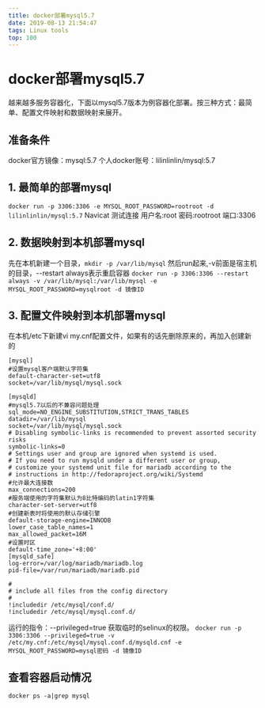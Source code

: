 ```yaml
---
title: docker部署mysql5.7
date: 2019-08-13 21:54:47
tags: Linux tools
top: 100
---
```

# docker部署mysql5.7
越来越多服务容器化，下面以mysql5.7版本为例容器化部署。按三种方式：最简单、配置文件映射和数据映射来展开。
<!--more-->
## 准备条件
docker官方镜像：mysql:5.7
个人docker账号：lilinlinlin/mysql:5.7
## 1. 最简单的部署mysql
`docker run -p 3306:3306 -e MYSQL_ROOT_PASSWORD=rootroot -d lilinlinlin/mysql:5.7`
Navicat 测试连接 用户名:root 密码:rootroot 端口:3306

## 2. 数据映射到本机部署mysql
先在本机新建一个目录，`mkdir -p /var/lib/mysql`
然后run起来,-v前面是宿主机的目录，--restart always表示重启容器
`docker run -p 3306:3306 --restart always -v /var/lib/mysql:/var/lib/mysql -e MYSQL_ROOT_PASSWORD=mysqlroot -d 镜像ID`

## 3. 配置文件映射到本机部署mysql
在本机/etc下新建vi my.cnf配置文件，如果有的话先删除原来的，再加入创建新的
```
[mysql]
#设置mysql客户端默认字符集
default-character-set=utf8
socket=/var/lib/mysql/mysql.sock

[mysqld]
#mysql5.7以后的不兼容问题处理
sql_mode=NO_ENGINE_SUBSTITUTION,STRICT_TRANS_TABLES
datadir=/var/lib/mysql
socket=/var/lib/mysql/mysql.sock
# Disabling symbolic-links is recommended to prevent assorted security risks
symbolic-links=0
# Settings user and group are ignored when systemd is used.
# If you need to run mysqld under a different user or group,
# customize your systemd unit file for mariadb according to the
# instructions in http://fedoraproject.org/wiki/Systemd
#允许最大连接数
max_connections=200
#服务端使用的字符集默认为8比特编码的latin1字符集
character-set-server=utf8
#创建新表时将使用的默认存储引擎
default-storage-engine=INNODB
lower_case_table_names=1
max_allowed_packet=16M 
#设置时区
default-time_zone='+8:00'
[mysqld_safe]
log-error=/var/log/mariadb/mariadb.log
pid-file=/var/run/mariadb/mariadb.pid

#
# include all files from the config directory
#
!includedir /etc/mysql/conf.d/
!includedir /etc/mysql/mysql.conf.d/
```
运行的指令：--privileged=true 获取临时的selinux的权限。
`docker run -p 3306:3306 --privileged=true -v /etc/my.cnf:/etc/mysql/mysql.conf.d/mysqld.cnf -e MYSQL_ROOT_PASSWORD=mysql密码 -d 镜像ID`

## 查看容器启动情况
`docker ps -a|grep mysql`

